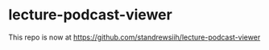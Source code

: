 # lecture-podcast-viewer

This repo is now at https://github.com/standrewsiih/lecture-podcast-viewer
